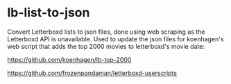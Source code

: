 # lb-list-to-json
Convert Letterboxd lists to json files, done using web scraping as the Letterboxd API is unavailable.
Used to update the json files for koenhagen's web script that adds the top 2000 movies to letterboxd's movie date:

https://github.com/koenhagen/lb-top-2000

https://github.com/frozenpandaman/letterboxd-userscripts
